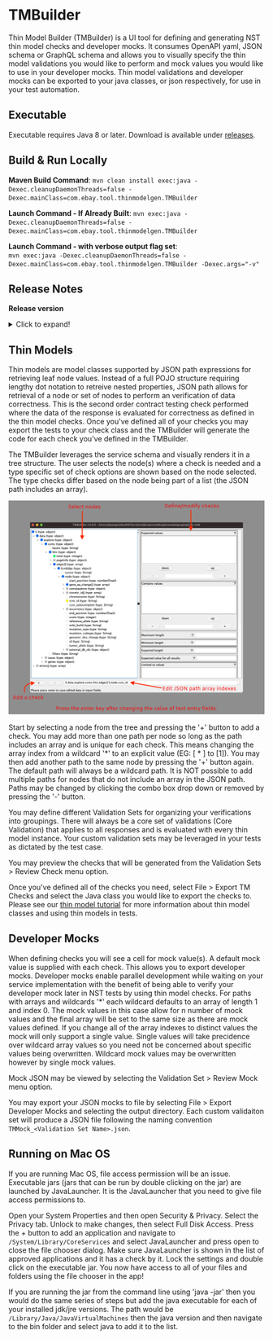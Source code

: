# TMBuilder
Thin Model Builder (TMBuilder) is a UI tool for defining and generating NST thin model checks and developer mocks. It consumes OpenAPI yaml, JSON schema or GraphQL schema and allows you to visually specify the thin model validations you would like to perform and mock values you would like to use in your developer mocks. Thin model validations and developer mocks can be exported to your java classes, or json respectively, for use in your test automation.  

## Executable

Executable requires Java 8 or later. Download is available under [releases](https://github.com/eBay/NSTSuite/releases).

## Build & Run Locally

**Maven Build Command**:
`mvn clean install exec:java -Dexec.cleanupDaemonThreads=false -Dexec.mainClass=com.ebay.tool.thinmodelgen.TMBuilder`  

**Launch Command - If Already Built**:
`mvn exec:java -Dexec.cleanupDaemonThreads=false -Dexec.mainClass=com.ebay.tool.thinmodelgen.TMBuilder`  

**Launch Command - with verbose output flag set**:  
`mvn exec:java -Dexec.cleanupDaemonThreads=false -Dexec.mainClass=com.ebay.tool.thinmodelgen.TMBuilder -Dexec.args="-v"`

## Release Notes

**Release version**  
<details>
  <summary>Click to expand!</summary>
  
| Version  | Notes  |
|---|---|
| 3.0.0 | Introducing developer mock generation. Read the section on developer mocks for more information. |
| 2.0.2 | GraphQL schema processing bug fixes - multiple schema file support and reference type name presentation. If a type definition is missing from the schemas a pop-up message is displayed to the user. |
| 2.0.1 | Correct GraphQL parsing bug that dropped the operation name from the schema tree. |
| 2.0.0 | Adding GraphQL Support. TMB internal file pathing is no longer relative to the TMBuilder executable. Pathing to the schema and export file location is now relative to the TMB file. To update you existing files, place the TMBuilder executable in the same location as your existing TMBuilder executable, open each of your TMB files and then save them. After saving each of your TMB files with the 2.0.0 TMBuilder you are free to move your TMBuilder executable anywhere you like on your file system. |
| 1.0.8 | Fix for array parsing of primitive items. |
| 1.0.7 | Fix parsing error related to JSON schema with arrays without defined items. |
| 1.0.6 | Patch for JPJsonObjectCheck output not wrapping output in quotes. |
| 1.0.5 | Support for oneOf/anyOf response model schemas. |
| 1.0.4 | JPObjectCheck support code generation for defined checks and added negative contains check for object fields. |
| 1.0.3 | Fix import statement generation to choose the wrapped JP*Check. |
| 1.0.2 | Fix duplicate field entry issue. |
| 1.0.1 | Fix for issue reported when parsing strings that are DateTime instances. Significant improvement to OpenAPI parsing time. Recent files will only track .tmb files. |
| 1.0.0 | Support for OpenAPI schema |
</details>

## Thin Models
Thin models are model classes supported by JSON path expressions for retrieving leaf node values. Instead of a full POJO structure requiring lengthy dot notation to retreive nested properties, JSON path allows for retrieval of a node or set of nodes to perform an verification of data correctness. This is the second order contract testing check performed where the data of the response is evaluated for correctness as defined in the thin model checks. Once you've defined all of your checks you may export the tests to your check class and the TMBuilder will generate the code for each check you've defined in the TMBuilder.

The TMBuilder leverages the service schema and visually renders it in a tree structure. The user selects the node(s) where a check is needed and a type specific set of check options are shown based on the node selected. The type checks differ based on the node being part of a list (the JSON path includes an array).

<img src="images/ui_overview.png">

Start by selecting a node from the tree and pressing the '+' button to add a check. You may add more than one path per node so long as the path includes an array and is unique for each check. This means changing the array index from a wildcard '*' to an explicit value (EG: [ * ] to [1]). You may then add another path to the same node by pressing the '+' button again. The default path will always be a wildcard path. It is NOT possible to add multiple paths for nodes that do not include an array in the JSON path. Paths may be changed by clicking the combo box drop down or removed by pressing the '-' button.

You may define different Validation Sets for organizing your verifications into groupings. There will always be a core set of validations (Core Validation) that applies to all responses and is evaluated with every thin model instance. Your custom validation sets may be leveraged in your tests as dictated by the test case.

You may preview the checks that will be generated from the Validation Sets > Review Check menu option.

Once you've defined all of the checks you need, select File > Export TM Checks and select the Java class you would like to export the checks to. Please see our [thin model tutorial](https://github.com/eBay/NSTSuite/tree/main/NSTTutorials/ThinModels) for more information about thin model classes and using thin models in tests.

## Developer Mocks
When defining checks you will see a cell for mock value(s). A default mock value is supplied with each check. This allows you to export developer mocks. Developer mocks enable parallel development while waiting on your service implementation with the benefit of being able to verify your developer mock later in NST tests by using thin model checks. For paths with arrays and wildcards '*' each wildcard defaults to an array of length 1 and index 0. The mock values in this case allow for n number of mock values and the final array will be set to the same size as there are mock values defined. If you change all of the array indexes to distinct values the mock will only support a single value. Single values will take precidence over wildcard array values so you need not be concerned about specific values being overwritten. Wildcard mock values may be overwritten however by single mock values.

Mock JSON may be viewed by selecting the Validation Set > Review Mock menu option.

You may export your JSON mocks to file by selecting File > Export Developer Mocks and selecting the output directory. Each custom validaiton set will produce a JSON file following the naming convention `TMMock_<Validation Set Name>.json`.

## Running on Mac OS  
If you are running Mac OS, file access permission will be an issue. Executable jars (jars that can be run by double clicking on the jar) are launched by JavaLauncher. It is the JavaLauncher that you need to give file access permissions to.

Open your System Properties and then open Security & Privacy. Select the Privacy tab. Unlock to make changes, then select Full Disk Access. Press the + button to add an application and navigate to `/System/Library/CoreServices` and select JavaLauncher and press open to close the file chooser dialog. Make sure JavaLauncher is shown in the list of approved applications and it has a check by it. Lock the settings and double click on the executable jar. You now have access to all of your files and folders using the file chooser in the app!

If you are running the jar from the command line using 'java -jar' then you would do the same series of steps but add the java executable for each of your installed jdk/jre versions. The path would be `/Library/Java/JavaVirtualMachines` then the java version and then navigate to the bin folder and select java to add it to the list.
